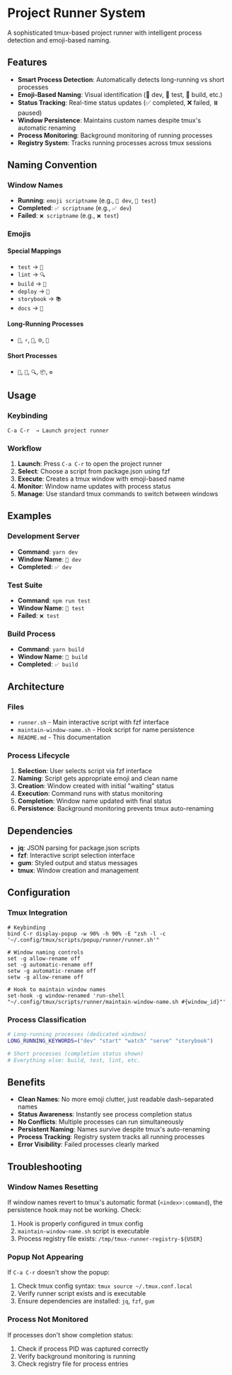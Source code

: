 # Project Runner System

A sophisticated tmux-based project runner with intelligent process detection and emoji-based naming.

## Features

- **Smart Process Detection**: Automatically detects long-running vs short processes
- **Emoji-Based Naming**: Visual identification (🚀 dev, 🧪 test, 🔨 build, etc.)
- **Status Tracking**: Real-time status updates (✅ completed, ❌ failed, ⏸️ paused)
- **Window Persistence**: Maintains custom names despite tmux's automatic renaming
- **Process Monitoring**: Background monitoring of running processes
- **Registry System**: Tracks running processes across tmux sessions

## Naming Convention

### Window Names
- **Running**: `emoji scriptname` (e.g., `🚀 dev`, `🧪 test`)
- **Completed**: `✅ scriptname` (e.g., `✅ dev`)
- **Failed**: `❌ scriptname` (e.g., `❌ test`)

### Emojis

#### Special Mappings
- `test` → `🧪`
- `lint` → `🔍`
- `build` → `🔨`
- `deploy` → `🚀`
- `storybook` → `📚`
- `docs` → `📖`

#### Long-Running Processes
- `🚀`, `⚡`, `🔄`, `🌐`, `📡`

#### Short Processes
- `🔨`, `🧪`, `🔍`, `📦`, `⚙️`

## Usage

### Keybinding
```
C-a C-r  → Launch project runner
```

### Workflow
1. **Launch**: Press `C-a C-r` to open the project runner
2. **Select**: Choose a script from package.json using fzf
3. **Execute**: Creates a tmux window with emoji-based name
4. **Monitor**: Window name updates with process status
5. **Manage**: Use standard tmux commands to switch between windows

## Examples

### Development Server
- **Command**: `yarn dev`
- **Window Name**: `🚀 dev`
- **Completed**: `✅ dev`

### Test Suite
- **Command**: `npm run test`
- **Window Name**: `🧪 test`
- **Failed**: `❌ test`

### Build Process
- **Command**: `yarn build`
- **Window Name**: `🔨 build`
- **Completed**: `✅ build`

## Architecture

### Files
- `runner.sh` - Main interactive script with fzf interface
- `maintain-window-name.sh` - Hook script for name persistence
- `README.md` - This documentation

### Process Lifecycle
1. **Selection**: User selects script via fzf interface
2. **Naming**: Script gets appropriate emoji and clean name
3. **Creation**: Window created with initial "waiting" status
4. **Execution**: Command runs with status monitoring
5. **Completion**: Window name updated with final status
6. **Persistence**: Background monitoring prevents tmux auto-renaming

## Dependencies

- **jq**: JSON parsing for package.json scripts
- **fzf**: Interactive script selection interface
- **gum**: Styled output and status messages
- **tmux**: Window creation and management

## Configuration

### Tmux Integration
```tmux
# Keybinding
bind C-r display-popup -w 90% -h 90% -E "zsh -l -c '~/.config/tmux/scripts/popup/runner/runner.sh'"

# Window naming controls
set -g allow-rename off
set -g automatic-rename off
setw -g automatic-rename off
setw -g allow-rename off

# Hook to maintain window names
set-hook -g window-renamed 'run-shell "~/.config/tmux/scripts/runner/maintain-window-name.sh #{window_id}"'
```

### Process Classification
```bash
# Long-running processes (dedicated windows)
LONG_RUNNING_KEYWORDS=("dev" "start" "watch" "serve" "storybook")

# Short processes (completion status shown)
# Everything else: build, test, lint, etc.
```

## Benefits

- **Clean Names**: No more emoji clutter, just readable dash-separated names
- **Status Awareness**: Instantly see process completion status
- **No Conflicts**: Multiple processes can run simultaneously
- **Persistent Naming**: Names survive despite tmux's auto-renaming
- **Process Tracking**: Registry system tracks all running processes
- **Error Visibility**: Failed processes clearly marked

## Troubleshooting

### Window Names Resetting
If window names revert to tmux's automatic format (`<index>:command`), the persistence hook may not be working. Check:

1. Hook is properly configured in tmux config
2. `maintain-window-name.sh` script is executable
3. Process registry file exists: `/tmp/tmux-runner-registry-${USER}`

### Popup Not Appearing
If `C-a C-r` doesn't show the popup:

1. Check tmux config syntax: `tmux source ~/.tmux.conf.local`
2. Verify runner script exists and is executable
3. Ensure dependencies are installed: `jq`, `fzf`, `gum`

### Process Not Monitored
If processes don't show completion status:

1. Check if process PID was captured correctly
2. Verify background monitoring is running
3. Check registry file for process entries